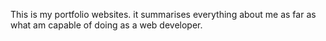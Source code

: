 This is my portfolio websites. it summarises everything about me as far as what am capable of doing as a web developer.
